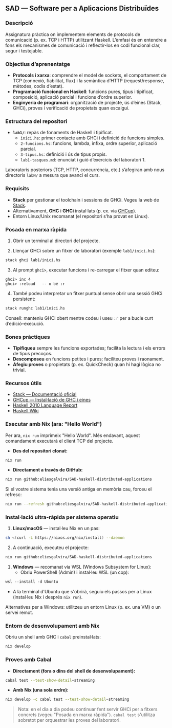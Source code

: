 ## SAD — Software per a Aplicacions Distribuïdes

### Descripció
Assignatura pràctica on implementem elements de protocols de comunicació (p. ex. TCP i HTTP) utilitzant Haskell. L’èmfasi és en entendre a fons els mecanismes de comunicació i reflectir-los en codi funcional clar, segur i testejable.

### Objectius d’aprenentatge
- **Protocols i xarxa**: comprendre el model de sockets, el comportament de TCP (connexió, fiabilitat, flux) i la semàntica d’HTTP (request/response, mètodes, codis d’estat).
- **Programació funcional en Haskell**: funcions pures, tipus i tipificat, composició, aplicació parcial i funcions d’ordre superior.
- **Enginyeria de programari**: organització de projecte, ús d’eines (Stack, GHCi), proves i verificació de propietats quan escaigui.

### Estructura del repositori
- **`lab1/`**: repàs de fonaments de Haskell i tipificat.
  - `inici.hs`: primer contacte amb GHCi i definició de funcions simples.
  - `2-funcions.hs`: funcions, lambda, infixa, ordre superior, aplicació parcial.
  - `3-tipus.hs`: definició i ús de tipus propis.
  - `lab1-tasques.md`: enunciat i guió d’exercicis del laboratori 1.

Laboratoris posteriors (TCP, HTTP, concurrència, etc.) s’afegiran amb nous directoris `labN/` a mesura que avanci el curs.

### Requisits
- **Stack** per gestionar el toolchain i sessions de GHCi. Vegeu la web de [Stack](https://haskellstack.org).
- Alternativament, **GHC** i **GHCi** instal·lats (p. ex. via [GHCup](https://www.haskell.org/ghcup/)).
- Entorn Linux/Unix recomanat (el repositori s’ha provat en Linux).

### Posada en marxa ràpida
1) Obrir un terminal al directori del projecte.

2) Llençar GHCi sobre un fitxer de laboratori (exemple `lab1/inici.hs`):
```bash
stack ghci lab1/inici.hs
```

3) Al prompt `ghci>`, executar funcions i re-carregar el fitxer quan editeu:
```text
ghci> inc 4
ghci> :reload   -- o bé :r
```

4) També podeu interpretar un fitxer puntual sense obrir una sessió GHCi persistent:
```bash
stack runghc lab1/inici.hs
```

Consell: manteniu GHCi obert mentre codeu i useu `:r` per a bucle curt d’edició–execució.

### Bones pràctiques
- **Tipifiqueu** sempre les funcions exportades; facilita la lectura i els errors de tipus precoços.
- **Descomposeu** en funcions petites i pures; faciliteu proves i raonament.
- **Afegiu proves** o propietats (p. ex. QuickCheck) quan hi hagi lògica no trivial.

### Recursos útils
- [Stack — Documentació oficial](https://docs.haskellstack.org/en/stable/README/)
- [GHCup — Instal·lació de GHC i eines](https://www.haskell.org/ghcup/)
- [Haskell 2010 Language Report](https://www.haskell.org/onlinereport/haskell2010/)
- [Haskell Wiki](https://wiki.haskell.org/Haskell)

### Executar amb Nix (ara: "Hello World")
Per ara, `nix run` imprimeix "Hello World". Més endavant, aquest comandament executarà el client TCP del projecte.

- **Des del repositori clonat:**
```bash
nix run
```

- **Directament a través de GitHub:**
```bash
nix run github:eliesgalvira/SAD-haskell-distributed-applications
```

Si el vostre sistema tenia una versió antiga en memòria cau, forceu el refresc:
```bash
nix run --refresh github:eliesgalvira/SAD-haskell-distributed-applications
```

### Instal·lació ultra-ràpida per sistema operatiu
1) **Linux/macOS** — instal·leu Nix en un pas:
```bash
sh <(curl -L https://nixos.org/nix/install) --daemon
```
2) A continuació, executeu el projecte:
```bash
nix run github:eliesgalvira/SAD-haskell-distributed-applications
```

1) **Windows** — recomanat via WSL (Windows Subsystem for Linux):
   - Obriu PowerShell (Admin) i instal·leu WSL (un cop):
```powershell
wsl --install -d Ubuntu
```
   - A la terminal d'Ubuntu que s'obrirà, seguiu els passos per a Linux (instal·leu Nix i després `nix run`).

Alternatives per a Windows: utilitzeu un entorn Linux (p. ex. una VM) o un servei remot.

### Entorn de desenvolupament amb Nix
Obriu un shell amb GHC i `cabal` preinstal·lats:
```bash
nix develop
```

### Proves amb Cabal
- **Directament (fora o dins del shell de desenvolupament):**
```bash
cabal test --test-show-detail=streaming
```

- **Amb Nix (una sola ordre):**
```bash
nix develop -c cabal test --test-show-detail=streaming
```

> Nota: en el dia a dia podeu continuar fent servir GHCi per a fitxers concrets (vegeu "Posada en marxa ràpida"). `cabal test` s'utilitza sobretot per orquestrar les proves del laboratori.
